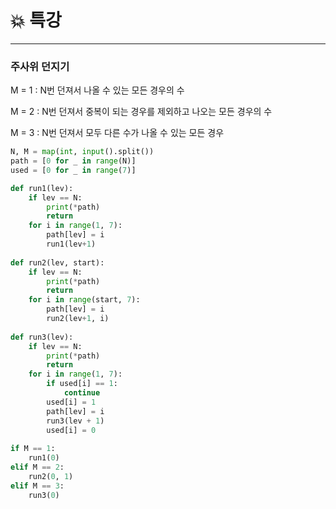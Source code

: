 # :boom: 특강

---



### 주사위 던지기

M = 1 : N번 던져서 나올 수 있는 모든 경우의 수

M = 2 : N번 던져서 중복이 되는 경우를 제외하고 나오는 모든 경우의 수

M = 3 : N번 던져서 모두 다른 수가 나올 수 있는 모든 경우



```python
N, M = map(int, input().split())
path = [0 for _ in range(N)]
used = [0 for _ in range(7)]

def run1(lev):
    if lev == N:
        print(*path)
        return
    for i in range(1, 7):
        path[lev] = i
        run1(lev+1)
        
def run2(lev, start):
    if lev == N:
        print(*path)
        return
    for i in range(start, 7):
        path[lev] = i
        run2(lev+1, i)
        
def run3(lev):
    if lev == N:
        print(*path)
        return
    for i in range(1, 7):
        if used[i] == 1:
            continue
        used[i] = 1
        path[lev] = i
        run3(lev + 1)
        used[i] = 0
        
if M == 1:
    run1(0)
elif M == 2:
    run2(0, 1)
elif M == 3:
    run3(0)
```


